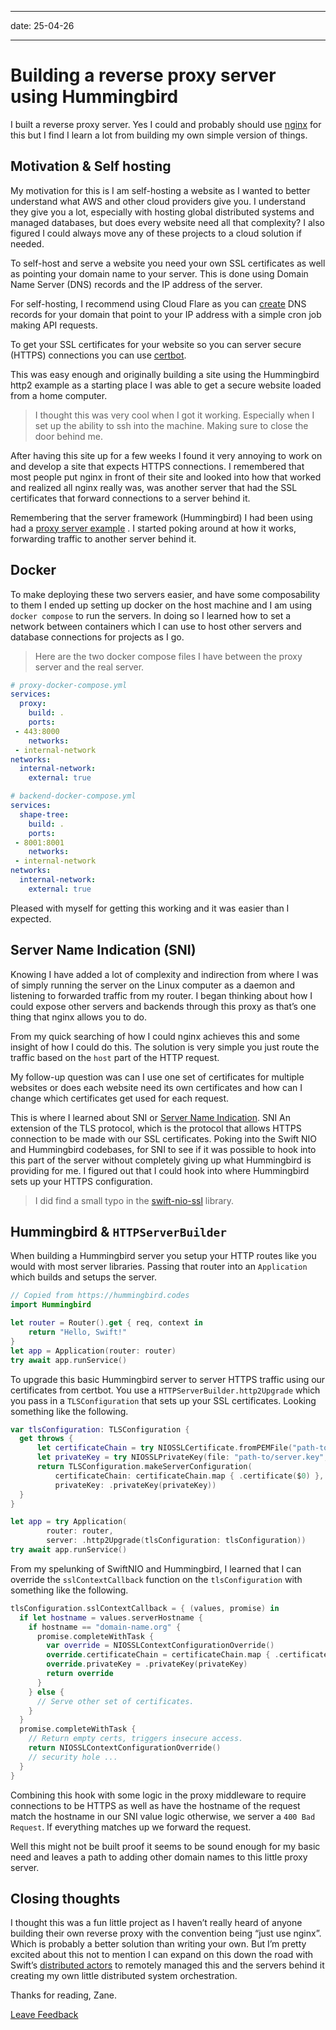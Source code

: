 -----

date: 25-04-26

-----

# Building a reverse proxy server using Hummingbird

I built a reverse proxy server. Yes I could and probably should use 
[nginx](https://nginx.org) for this but I find I learn a lot from building my 
own simple version of things.

## Motivation & Self hosting

My motivation for this is I am self-hosting a website as I wanted to better 
understand what AWS and other cloud providers give you. I understand they give 
you a lot, especially with hosting global distributed systems and managed 
databases, but does every website need all that complexity? I also figured I 
could always move any of these projects to a cloud solution if needed.

To self-host and serve a website you need your own SSL certificates as well as 
pointing your domain name to your server. This is done using Domain Name Server
(DNS) records and the IP address of the server.

For self-hosting, I recommend using Cloud Flare as you can 
[create](https://developers.cloudflare.com/api/resources/dns/subresources/records/methods/create/)
 DNS records for your domain that point to your IP address with a simple cron 
job making API requests.

To get your SSL certificates for your website so you can server secure (HTTPS) 
connections you can use [certbot](https://certbot.eff.org).

This was easy enough and originally building a site using the Hummingbird http2
example as a starting place I was able to get a secure website loaded from a 
home computer.

> I thought this was very cool when I got it working. Especially when I set up 
> the ability to ssh into the machine. Making sure to close the door behind me.


After having this site up for a few weeks I found it very annoying to work on 
and develop a site that expects HTTPS connections. I remembered that most 
people put nginx in front of their site and looked into how that worked and 
realized all nginx really was, was another server that had the SSL certificates
that forward connections to a server behind it.

Remembering that the server framework (Hummingbird) I had been using had a 
[proxy server example](https://github.com/hummingbird-project/hummingbird-examples/tree/main/proxy-server)
 . I started poking around at how it works, forwarding traffic to another 
server behind it.

## Docker

To make deploying these two servers easier, and have some composability to them
I ended up setting up docker on the host machine and I am using 
`docker compose` to run the servers. In doing so I learned how to set a network
between containers which I can use to host other servers and database 
connections for projects as I go.

> Here are the two docker compose files I have between the proxy server and the
> real server.

```yml
# proxy-docker-compose.yml
services:
  proxy:
    build: .
    ports:
 - 443:8000
    networks:
 - internal-network
networks:
  internal-network:
    external: true
```

```yml
# backend-docker-compose.yml
services:
  shape-tree:
    build: .
    ports:
 - 8001:8001
    networks:
 - internal-network
networks:
  internal-network:
    external: true
```

Pleased with myself for getting this working and it was easier than I expected.

## Server Name Indication (SNI)

Knowing I have added a lot of complexity and indirection from where I was of 
simply running the server on the Linux computer as a daemon and listening to 
forwarded traffic from my router. I began thinking about how I could expose 
other servers and backends through this proxy as that’s one thing that nginx 
allows you to do.

From my quick searching of how I could nginx achieves this and some insight of 
how I could do this. The solution is very simple you just route the traffic 
based on the `host` part of the HTTP request.

My follow-up question was can I use one set of certificates for multiple 
websites or does each website need its own certificates and how can I change 
which certificates get used for each request.

This is where I learned about SNI or 
[Server Name Indication](https://en.wikipedia.org/wiki/Server_Name_Indication).
SNI An extension of the TLS protocol, which is the protocol that allows HTTPS 
connection to be made with our SSL certificates. Poking into the Swift NIO and 
Hummingbird codebases, for SNI to see if it was possible to hook into this part
of the server without completely giving up what Hummingbird is providing for 
me. I figured out that I could hook into where Hummingbird sets up your HTTPS 
configuration.

> I did find a small typo in the 
> [swift-nio-ssl](https://github.com/apple/swift-nio-ssl/pull/534) library.

## Hummingbird & `HTTPServerBuilder`

When building a Hummingbird server you setup your HTTP routes like you would 
with most server libraries. Passing that router into an `Application` which 
builds and setups the server.

```swift
// Copied from https://hummingbird.codes
import Hummingbird

let router = Router().get { req, context in
    return "Hello, Swift!"
}
let app = Application(router: router)
try await app.runService()
```

To upgrade this basic Hummingbird server to server HTTPS traffic using our 
certificates from certbot. You use a `HTTPServerBuilder.http2Upgrade` which you
pass in a `TLSConfiguration` that sets up your SSL certificates. Looking 
something like the following.

```swift
var tlsConfiguration: TLSConfiguration {
  get throws {
      let certificateChain = try NIOSSLCertificate.fromPEMFile("path-to/server.crt")
      let privateKey = try NIOSSLPrivateKey(file: "path-to/server.key", format: .pem)
      return TLSConfiguration.makeServerConfiguration(
          certificateChain: certificateChain.map { .certificate($0) },
          privateKey: .privateKey(privateKey))
  }
}

let app = try Application(
        router: router,
        server: .http2Upgrade(tlsConfiguration: tlsConfiguration))
try await app.runService()
```

From my spelunking of SwiftNIO and Hummingbird, I learned that I can override 
the `sslContextCallback` function on the `tlsConfiguration` with something like
the following.

```swift
tlsConfiguration.sslContextCallback = { (values, promise) in
  if let hostname = values.serverHostname {
    if hostname == "domain-name.org" {
      promise.completeWithTask {
        var override = NIOSSLContextConfigurationOverride()
        override.certificateChain = certificateChain.map { .certificate($0) }
        override.privateKey = .privateKey(privateKey)
        return override
      }
    } else {
      // Serve other set of certificates.
    }
  }
  promise.completeWithTask {
    // Return empty certs, triggers insecure access.
    return NIOSSLContextConfigurationOverride()
    // security hole ...
  }
}
```

Combining this hook with some logic in the proxy middleware to require 
connections to be HTTPS as well as have the hostname of the request match the 
hostname in our SNI value logic otherwise, we server a `400 Bad Request`. If 
everything matches up we forward the request.

Well this might not be built proof it seems to be sound enough for my basic 
need and leaves a path to adding other domain names to this little proxy 
server.

## Closing thoughts

I thought this was a fun little project as I haven’t really heard of anyone 
building their own reverse proxy with the convention being “just use nginx”. 
Which is probably a better solution than writing your own. But I’m pretty 
excited about this not to mention I can expand on this down the road with 
Swift’s [distributed actors](https://www.swift.org/blog/distributed-actors/) to
remotely managed this and the servers behind it creating my own little 
distributed system orchestration.

Thanks for reading, Zane.

[Leave Feedback](https://github.com/zaneenders/articles/edit/main/building-a-reverse-proxy-server-using-hummingbird.md)